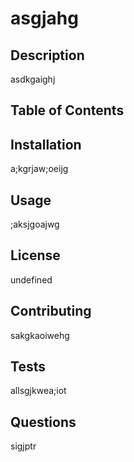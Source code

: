 
# asgjahg
## Description
asdkgaighj
## Table of Contents

## Installation
a;kgrjaw;oeijg
## Usage
;aksjgoajwg
## License
undefined
## Contributing
sakgkaoiwehg
## Tests
allsgjkwea;iot
## Questions
sigjptr
